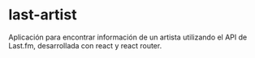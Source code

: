 # last-artist
Aplicación para encontrar información de un artista utilizando el API de Last.fm, desarrollada con react y react router.
